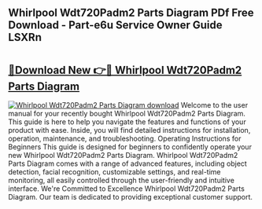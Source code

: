 ## Whirlpool Wdt720Padm2 Parts Diagram PDf Free Download - Part-e6u Service Owner Guide LSXRn

# <h2><a href="http://dfs6z0j.blite.top/?on=Whirlpool+Wdt720Padm2+Parts+Diagram">🔗Download New 👉🔴 Whirlpool Wdt720Padm2 Parts Diagram</a></h2>

[![Whirlpool Wdt720Padm2 Parts Diagram download](https://i.imgur.com/lujVjoI.png)](http://dfs6z0j.blite.top/?on=Whirlpool+Wdt720Padm2+Parts+Diagram)
Welcome to the user manual for your recently bought Whirlpool Wdt720Padm2 Parts Diagram. This guide is here to help you navigate the features and functions of your product with ease. Inside, you will find detailed instructions for installation, operation, maintenance, and troubleshooting. Operating Instructions for Beginners This guide is designed for beginners to confidently operate your new Whirlpool Wdt720Padm2 Parts Diagram. Whirlpool Wdt720Padm2 Parts Diagram comes with a range of advanced features, including object detection, facial recognition, customizable settings, and real-time monitoring, all easily controlled through the user-friendly and intuitive interface. We're Committed to Excellence Whirlpool Wdt720Padm2 Parts Diagram. Our team is dedicated to providing exceptional customer support.
